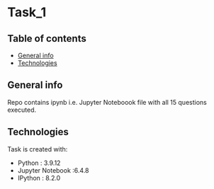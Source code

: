 # Task_1

## Table of contents
* [General info](#general-info)
* [Technologies](#technologies)


## General info
Repo contains ipynb i.e. Jupyter Noteboook file with all 15 questions executed.


## Technologies

Task is created with:
* Python : 3.9.12
* Jupyter Notebook :6.4.8
* IPython : 8.2.0

